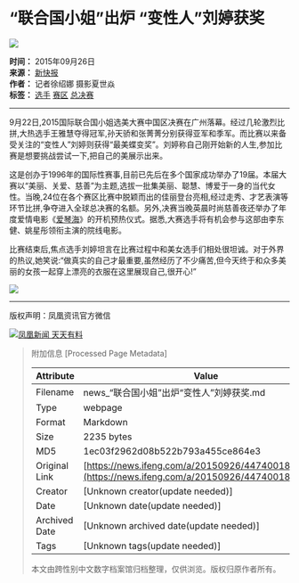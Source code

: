 # “联合国小姐”出炉 “变性人”刘婷获奖

![](https://dolphin.deliver.ifeng.com/c?z=ifeng&la=0&si=2&ci=23&cg=22&c=29&or=232&l=728&bg=728&b=726&u=https://y0.ifengimg.com/34c4a1d78882290c/2012/0528/1x1.gif)

**时间：** 2015年09月26日  
**来源：** [新快报](http://dianzibao.xkb.com.cn/view/1008692)  
**作者：** 记者徐绍娜 摄影夏世焱  
**标签：** [选手](http://search.ifeng.com/sofeng/search.action?c=1&q=%E9%80%89%E6%89%8B) [赛区](http://search.ifeng.com/sofeng/search.action?c=1&q=%E8%B5%9B%E5%8C%BA) [总决赛](http://search.ifeng.com/sofeng/search.action?c=1&q=%E6%80%BB%E5%86%B3%E8%B5%9B)  

---

9月22日,2015国际联合国小姐选美大赛中国区决赛在广州落幕。经过几轮激烈比拼,大热选手王雅慧夺得冠军,孙天骄和张菁菁分别获得亚军和季军。而比赛以来备受关注的“变性人”刘婷则获得“最美蝶变奖”。刘婷称自己刚开始新的人生,参加比赛是想要挑战尝试一下,把自己的美展示出来。

这是创办于1996年的国际性赛事,目前已先后在多个国家成功举办了19届。本届大赛以“美丽、关爱、慈善”为主题,选拔一批集美丽、聪慧、博爱于一身的当代女性。当晚,24位在各个赛区比赛中脱颖而出的佳丽登台亮相,经过走秀、才艺表演等环节比拼,争夺进入全球总决赛的名额。另外,决赛当晚英晨时尚慈善夜还举办了年度爱情电影《[爱琴海](http://app.travel.ifeng.com/scenery_detail-17001.html)》的开机预热仪式。据悉,大赛选手将有机会参与这部由李东健、姚星彤领衔主演的院线电影。

比赛结束后,焦点选手刘婷坦言在比赛过程中和美女选手们相处很坦诚。对于外界的热议,她笑说:“做真实的自己才最重要,虽然经历了不少痛苦,但今天终于和众多美丽的女孩一起穿上漂亮的衣服在这里展现自己,很开心!”

![](http://y0.ifengimg.com/cmpp/2015/09/26/03/e0c99c34-d018-429a-8d92-e949a90e9a06_size42_w509_h759.jpg)

--- 

版权声明：凤凰资讯官方微信  

[![凤凰新闻 天天有料](//y3.ifengimg.com/a/2015/0130/b3e486531275e3b.JPG)](http://api.3g.ifeng.com/ifengtg?adid=11345)

> 附加信息 [Processed Page Metadata]
>
> | Attribute       | Value                                  |
> |-----------------|----------------------------------------|
> | Filename        | news_“联合国小姐”出炉“变性人”刘婷获奖.md                             |
> | Type            | webpage                                 |
> | Format          | Markdown                               |
> | Size            | 2235 bytes                           |
> | MD5             | 1ec03f2962d08b522b793a455ce864e3                                  |
> | Original Link   | [https://news.ifeng.com/a/20150926/44740018_0.shtml](https://news.ifeng.com/a/20150926/44740018_0.shtml)                         |
> | Creator         | [Unknown creator(update needed)]                              |
> | Date            | [Unknown date(update needed)]                                 |
> | Archived Date   | [Unknown archived date(update needed)]                             |
> | Tags            | [Unknown tags(update needed)]                                 |
>
> 本文由跨性别中文数字档案馆归档整理，仅供浏览。版权归原作者所有。
>